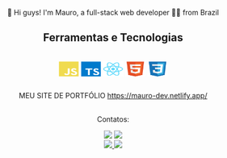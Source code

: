 <div align="center">

 👋 Hi guys! I'm Mauro, a full-stack web developer 👨‍💻 from Brazil

## Ferramentas e Tecnologias
<div style="display: inline_block"><br>
  <img align="center" alt="Mauro-Js" height="30" width="40" src="https://raw.githubusercontent.com/devicons/devicon/master/icons/javascript/javascript-plain.svg">
  <img align="center" alt="Mauro-Ts" height="30" width="40" src="https://raw.githubusercontent.com/devicons/devicon/master/icons/typescript/typescript-plain.svg">
  <img align="center" alt="Mauro-React" height="30" width="40" src="https://raw.githubusercontent.com/devicons/devicon/master/icons/react/react-original.svg">
  <img align="center" alt="Mauro-HTML" height="30" width="40" src="https://raw.githubusercontent.com/devicons/devicon/master/icons/html5/html5-original.svg">
  <img align="center" alt="Mauro-CSS" height="30" width="40" src="https://raw.githubusercontent.com/devicons/devicon/master/icons/css3/css3-original.svg">  
</div


</div>

 

##
 MEU SITE DE PORTFÓLIO https://mauro-dev.netlify.app/
 ##
##
Contatos:
<div align="center">
<div> 
  <a href = "mailto:maurofilho.dev@gmail.com"><img src="https://img.shields.io/badge/-Gmail-%23333?style=for-the-badge&logo=gmail&logoColor=white" target="_blank"></a>
  <a href="https://www.linkedin.com/in/mauro-filho-dev/" target="_blank"><img src="https://img.shields.io/badge/-LinkedIn-%230077B5?style=for-the-badge&logo=linkedin&logoColor=white" target="_blank"></a> 
 </div>
</div>
<div>
 <a href="https://github.com/Mauro-Filho">
  <img height="180em" src="https://github-readme-stats.vercel.app/api/top-langs/?username=Mauro-Filho&layout=compact&langs_count=7&theme=dark"/>
  <img height="180em" src="https://github-readme-stats.vercel.app/api?username=Mauro-Filho&show_icons=true&theme=dark&include_all_commits=true&count_private=true"/>
 </a>  
</div>
